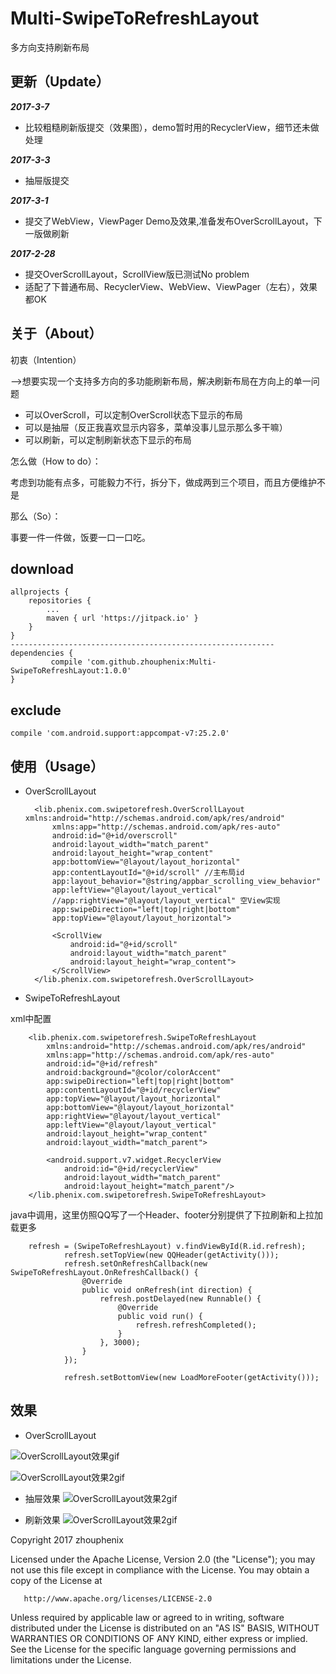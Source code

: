 # Multi-SwipeToRefreshLayout
多方向支持刷新布局

## 更新（Update）
_**2017-3-7**_
 * 比较粗糙刷新版提交（效果图），demo暂时用的RecyclerView，细节还未做处理

_**2017-3-3**_
 * 抽屉版提交

_**2017-3-1**_
 * 提交了WebView，ViewPager Demo及效果,准备发布OverScrollLayout，下一版做刷新

_**2017-2-28**_
 * 提交OverScrollLayout，ScrollView版已测试No problem
 * 适配了下普通布局、RecyclerView、WebView、ViewPager（左右），效果都OK



## 关于（About）
初衷（Intention）

-->想要实现一个支持多方向的多功能刷新布局，解决刷新布局在方向上的单一问题
  * 可以OverScroll，可以定制OverScroll状态下显示的布局
  * 可以是抽屉（反正我喜欢显示内容多，菜单没事儿显示那么多干嘛）
  * 可以刷新，可以定制刷新状态下显示的布局

怎么做（How to do）：

考虑到功能有点多，可能毅力不行，拆分下，做成两到三个项目，而且方便维护不是

那么（So）：

事要一件一件做，饭要一口一口吃。

## download
    allprojects {
		repositories {
			...
			maven { url 'https://jitpack.io' }
		}
	}
    -----------------------------------------------------------
    dependencies {
	         compile 'com.github.zhouphenix:Multi-SwipeToRefreshLayout:1.0.0'
	}
## exclude
    compile 'com.android.support:appcompat-v7:25.2.0'

## 使用（Usage）


* OverScrollLayout

        <lib.phenix.com.swipetorefresh.OverScrollLayout xmlns:android="http://schemas.android.com/apk/res/android"
            xmlns:app="http://schemas.android.com/apk/res-auto"
            android:id="@+id/overscroll"
            android:layout_width="match_parent"
            android:layout_height="wrap_content"
            app:bottomView="@layout/layout_horizontal"
            app:contentLayoutId="@+id/scroll" //主布局id
            app:layout_behavior="@string/appbar_scrolling_view_behavior"
            app:leftView="@layout/layout_vertical"
            //app:rightView="@layout/layout_vertical" 空View实现
            app:swipeDirection="left|top|right|bottom"
            app:topView="@layout/layout_horizontal">

            <ScrollView
                android:id="@+id/scroll"
                android:layout_width="match_parent"
                android:layout_height="wrap_content">
            </ScrollView>
        </lib.phenix.com.swipetorefresh.OverScrollLayout>

* SwipeToRefreshLayout

xml中配置

        <lib.phenix.com.swipetorefresh.SwipeToRefreshLayout
            xmlns:android="http://schemas.android.com/apk/res/android"
            xmlns:app="http://schemas.android.com/apk/res-auto"
            android:id="@+id/refresh"
            android:background="@color/colorAccent"
            app:swipeDirection="left|top|right|bottom"
            app:contentLayoutId="@+id/recyclerView"
            app:topView="@layout/layout_horizontal"
            app:bottomView="@layout/layout_horizontal"
            app:rightView="@layout/layout_vertical"
            app:leftView="@layout/layout_vertical"
            android:layout_height="wrap_content"
            android:layout_width="match_parent">
        
            <android.support.v7.widget.RecyclerView
                android:id="@+id/recyclerView"
                android:layout_width="match_parent"
                android:layout_height="match_parent"/>
        </lib.phenix.com.swipetorefresh.SwipeToRefreshLayout>
java中调用，这里仿照QQ写了一个Header、footer分别提供了下拉刷新和上拉加载更多
       
        refresh = (SwipeToRefreshLayout) v.findViewById(R.id.refresh);
                refresh.setTopView(new QQHeader(getActivity()));
                refresh.setOnRefreshCallback(new SwipeToRefreshLayout.OnRefreshCallback() {
                    @Override
                    public void onRefresh(int direction) {
                        refresh.postDelayed(new Runnable() {
                            @Override
                            public void run() {
                                refresh.refreshCompleted();
                            }
                        }, 3000);
                    }
                });
        
                refresh.setBottomView(new LoadMoreFooter(getActivity()));
## 效果

* OverScrollLayout

![OverScrollLayout效果gif](screenshots/overscroll.gif)

![OverScrollLayout效果2gif](screenshots/overscroll2.gif)

* 抽屉效果
![OverScrollLayout效果2gif](screenshots/drawer.gif)

* 刷新效果
![OverScrollLayout效果2gif](screenshots/refresh.gif)

Copyright 2017 zhouphenix

   Licensed under the Apache License, Version 2.0 (the "License");
   you may not use this file except in compliance with the License.
   You may obtain a copy of the License at

       http://www.apache.org/licenses/LICENSE-2.0

   Unless required by applicable law or agreed to in writing, software
   distributed under the License is distributed on an "AS IS" BASIS,
   WITHOUT WARRANTIES OR CONDITIONS OF ANY KIND, either express or implied.
   See the License for the specific language governing permissions and
   limitations under the License.